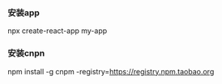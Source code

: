 ### 安装app
npx create-react-app my-app

### 安装cnpn
npm install -g cnpm -registry=https://registry.npm.taobao.org
